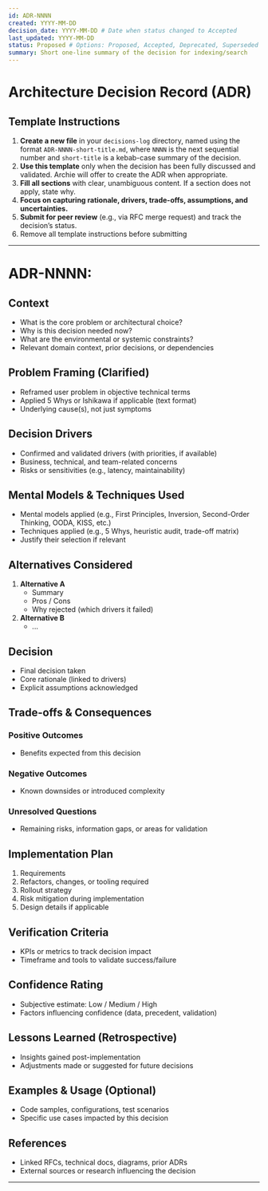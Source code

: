 ```yaml
---
id: ADR-NNNN
created: YYYY-MM-DD
decision_date: YYYY-MM-DD # Date when status changed to Accepted
last_updated: YYYY-MM-DD
status: Proposed # Options: Proposed, Accepted, Deprecated, Superseded
summary: Short one-line summary of the decision for indexing/search
---
```


# Architecture Decision Record (ADR)

## Template Instructions

1. **Create a new file** in your `decisions-log` directory, named using the format `ADR-NNNN-short-title.md`, where `NNNN` is the next sequential number and `short-title` is a kebab-case summary of the decision.
2. **Use this template** only when the decision has been fully discussed and validated. Archie will offer to create the ADR when appropriate.
3. **Fill all sections** with clear, unambiguous content. If a section does not apply, state why.
4. **Focus on capturing rationale, drivers, trade-offs, assumptions, and uncertainties.**
5. **Submit for peer review** (e.g., via RFC merge request) and track the decision’s status.
6. Remove all template instructions before submitting

---

# ADR-NNNN: <!-- Short, clear title of the decision -->

## Context

- What is the core problem or architectural choice?
- Why is this decision needed now?
- What are the environmental or systemic constraints?
- Relevant domain context, prior decisions, or dependencies

## Problem Framing (Clarified)

- Reframed user problem in objective technical terms
- Applied 5 Whys or Ishikawa if applicable (text format)
- Underlying cause(s), not just symptoms

## Decision Drivers

- Confirmed and validated drivers (with priorities, if available)
- Business, technical, and team-related concerns
- Risks or sensitivities (e.g., latency, maintainability)

## Mental Models & Techniques Used

- Mental models applied (e.g., First Principles, Inversion, Second-Order Thinking, OODA, KISS, etc.)
- Techniques applied (e.g., 5 Whys, heuristic audit, trade-off matrix)
- Justify their selection if relevant

## Alternatives Considered

1. **Alternative A**
   - Summary
   - Pros / Cons
   - Why rejected (which drivers it failed)
2. **Alternative B**
   - ...

## Decision

- Final decision taken
- Core rationale (linked to drivers)
- Explicit assumptions acknowledged

## Trade-offs & Consequences

### Positive Outcomes

- Benefits expected from this decision

### Negative Outcomes

- Known downsides or introduced complexity

### Unresolved Questions

- Remaining risks, information gaps, or areas for validation

## Implementation Plan

1. Requirements
2. Refactors, changes, or tooling required
3. Rollout strategy
4. Risk mitigation during implementation
5. Design details if applicable

## Verification Criteria

- KPIs or metrics to track decision impact
- Timeframe and tools to validate success/failure

## Confidence Rating

- Subjective estimate: Low / Medium / High
- Factors influencing confidence (data, precedent, validation)

## Lessons Learned (Retrospective)

- Insights gained post-implementation
- Adjustments made or suggested for future decisions

## Examples & Usage (Optional)

- Code samples, configurations, test scenarios
- Specific use cases impacted by this decision

## References

- Linked RFCs, technical docs, diagrams, prior ADRs
- External sources or research influencing the decision

---
